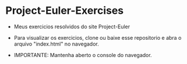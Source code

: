 # Project-Euler-Exercises

* Meus exercicios resolvidos do site Project-Euler

* Para visualizar os exercicios, clone ou baixe esse repositorio e abra o arquivo "index.html" no navegador.

* IMPORTANTE: Mantenha aberto o console do navegador.